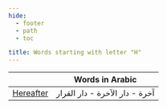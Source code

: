 ```yaml
---
hide:
  - footer
  - path
  - toc

title: Words starting with letter "H"
---
```


|  | Words in Arabic |
| ---- | ---- |
| [Hereafter](../A/aakhirah.md) | آخرة - دار الآخرة - دار القرار |